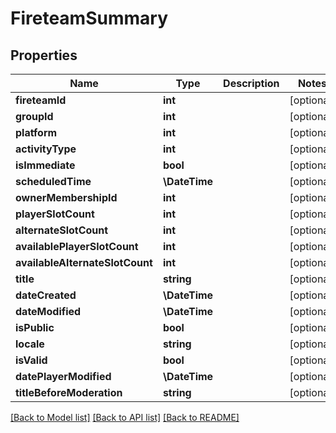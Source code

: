 # FireteamSummary

## Properties
Name | Type | Description | Notes
------------ | ------------- | ------------- | -------------
**fireteamId** | **int** |  | [optional] 
**groupId** | **int** |  | [optional] 
**platform** | **int** |  | [optional] 
**activityType** | **int** |  | [optional] 
**isImmediate** | **bool** |  | [optional] 
**scheduledTime** | **\DateTime** |  | [optional] 
**ownerMembershipId** | **int** |  | [optional] 
**playerSlotCount** | **int** |  | [optional] 
**alternateSlotCount** | **int** |  | [optional] 
**availablePlayerSlotCount** | **int** |  | [optional] 
**availableAlternateSlotCount** | **int** |  | [optional] 
**title** | **string** |  | [optional] 
**dateCreated** | **\DateTime** |  | [optional] 
**dateModified** | **\DateTime** |  | [optional] 
**isPublic** | **bool** |  | [optional] 
**locale** | **string** |  | [optional] 
**isValid** | **bool** |  | [optional] 
**datePlayerModified** | **\DateTime** |  | [optional] 
**titleBeforeModeration** | **string** |  | [optional] 

[[Back to Model list]](../README.md#documentation-for-models) [[Back to API list]](../README.md#documentation-for-api-endpoints) [[Back to README]](../README.md)


